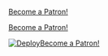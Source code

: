 
<a href="https://www.patreon.com/bePatron?u=44431519" data-patreon-widget-type="become-patron-button">Become a Patron!</a><script async src="https://c6.patreon.com/becomePatronButton.bundle.js"></script>

<a href="https://www.patreon.com/bePatron?u=44431519" data-patreon-widget-type="become-patron-button">Become a Patron!</a>

[![Deploy](https://www.herokucdn.com/deploy/button.svg)](https://heroku.com/deploy)<a href="https://www.patreon.com/bePatron?u=44431519" data-patreon-widget-type="become-patron-button">Become a Patron!</a><script async src="https://c6.patreon.com/becomePatronButton.bundle.js"></script>
